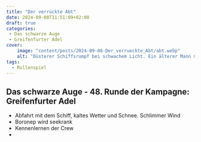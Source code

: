 ```yaml
---
title: "Der verrückte Abt"
date: 2024-09-08T11:51:09+02:00
draft: true
categories:
 - Das schwarze Auge
 - Greifenfurter Adel
cover:
    image: "content/posts/2024-09-08-Der_verrueckte_Abt/abt.webp"
    alt: "Düsterer Schiffsrumpf bei schwachem Licht. Ein älterer Mann mit Glatze, Borondrian Dergelmund, ehemaliger Abt des Klosters des Vergessens, sitzt allein auf dem Holzboden. In einen dunklen Mantel gehüllt, blickt er ins nichts. Der Laderaum ist vollgestellt mit Fässern, Kisten und Schiffsutensilien. Eine Öllampe an der Decke spendet spärliches Licht. Die Szene zeigt Borondrian unter Deck des Schiffes Sonnenwind auf dem Weg nach Khunchom, nachdem er bei dem Versuch, einen verrückten Magier zu heilen, selbst dem Wahnsinn verfallen ist. Die Atmosphäre wirkt geheimnisvoll und bedrückend."
tags:
  - Rollenspiel
---
```


## Das schwarze Auge - 48. Runde der Kampagne: Greifenfurter Adel

- Abfahrt mit dem Schiff, kaltes Wetter und Schnee. Schlimmer Wind
- Boronep wird seekrank
- Kennenlernen der Crew
- 